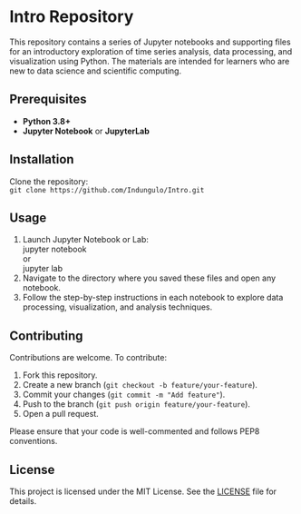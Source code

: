 # Intro Repository

This repository contains a series of Jupyter notebooks and supporting files for an introductory exploration of time series analysis, data processing, and visualization using Python. The materials are intended for learners who are new to data science and scientific computing.

## Prerequisites

- **Python 3.8+**
- **Jupyter Notebook** or **JupyterLab**

## Installation

Clone the repository:  
   `git clone https://github.com/Indungulo/Intro.git`

## Usage

1. Launch Jupyter Notebook or Lab:  
   jupyter notebook  
   or  
   jupyter lab  
2. Navigate to the directory where you saved these files and open any notebook.  
3. Follow the step-by-step instructions in each notebook to explore data processing, visualization, and analysis techniques.

## Contributing

Contributions are welcome. To contribute:

1. Fork this repository.  
2. Create a new branch (`git checkout -b feature/your-feature`).  
3. Commit your changes (`git commit -m "Add feature"`).  
4. Push to the branch (`git push origin feature/your-feature`).  
5. Open a pull request.  

Please ensure that your code is well-commented and follows PEP8 conventions.

## License

This project is licensed under the MIT License. See the [LICENSE](LICENSE) file for details.

